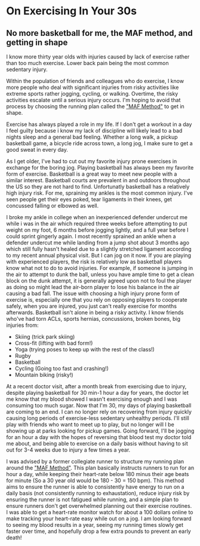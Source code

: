 # On Exercising In Your 30s
## No more basketball for me, the MAF method, and getting in shape


I know more thirty year olds with injuries caused by lack of exercise rather than too much exercise. Lower back pain being the most common sedentary injury. 

Within the population of friends and colleagues who do exercise, I know more people who deal with significant injuries from risky activities like extreme sports rather jogging, cycling, or walking. Overtime, the risky activities escalate until a serious injury occurs. I'm hoping to avoid that process by choosing the running plan called the ["MAF Method"](https://philmaffetone.com/method/) to get in shape. 

Exercise has always played a role in my life. If I don't get a workout in a day I feel guilty because i know my lack of discipline will likely lead to a bad nights sleep and a general bad feeling. Whether a long walk, a pickup basketball game, a bicycle ride across town, a long jog, I make sure to get a good sweat in every day. 

As I get older, I've had to cut out my favorite injury prone exercises in exchange for the boring jog. Playing basketball has always been my favorite form of exercise. Basketball is a great way to meet new people with a similar interest. Basketball courts are prevalent in and outdoors throughout the US so they are not hard to find. Unfortunatly basketball has a relatively high injury risk. For me, spraining my ankles is the most common injury. I've seen people get their eyes poked, tear ligaments in their knees, get concussed falling or elbowed as well.

I broke my ankle in college when an inexperienced defender undercut me while i was in the air which required three weeks before attempting to put weight on my foot, 6 months before jogging lightly, and a full year before I could sprint gingerly again. I most recently sprained an ankle when a defender undercut me while landing from a jump shot about 3 months ago which still fully hasn't healed due to a slightly stretched ligament according to my recent annual physical visit. But I can jog on it now. If you are playing with experienced players, the risk is relatively low as basketball players know what not to do to avoid injuries. For example, if someone is jumping in the air to attempt to dunk the ball, unless you have ample time to get a clean block on the dunk attempt, it is generally agreed upon not to foul the player as doing so might lead the air-born player to lose his balance in the air causing a bad fall. The issue with choosing a high injury prone form of exercise is, especially one that you rely on opposing players to cooperate safely, when you are injured, you just can't really exercise for months afterwards. Basketball isn't alone in being a risky activity. I know friends who've had torn ACLs, sports hernias, concussions, broken bones, big injuries from:

* Skiing (trick park skiing)
* Cross-fit (lifting with bad form!)
* Yoga (trying poses to keep up with the rest of the class!)
* Rugby
* Basketball
* Cycling (Going too fast and crashing!)
* Mountain biking (risky!)

At a recent doctor visit, after a month break from exercising due to injury, despite playing basketball for 30 min-1 hour a day for years, the doctor let me know that my blood showed I wasn't exercising enough and I was consuming too much sugar. Now that I'm 30, my days of playing basketball are coming to an end. I can no longer rely on recovering from injury quickly causing long periods of exercise-less sedentary unhealthy periods. I'll still play with friends who want to meet up to play, but no longer will I be showing up at parks looking for pickup games. Going forward, I'll be jogging for an hour a day with the hopes of reversing that blood test my doctor told me about, and being able to exercise on a daily basis without having to sit out for 3-4 weeks due to injury a few times a year.

I was advised by a former collegiate runner to structure my running plan around the ["MAF Method"](https://philmaffetone.com/method/). This plan basically instructs runners to run for an hour a day, while keeping their heart-rate below 180 minus their age beats for minute (So a 30 year old would be 180 - 30 = 150 bpm). This method aims to ensure the runner is able to consistently have energy to run on a daily basis (not consistently running to exhaustation), reduce injury risk by ensuring the runner is not fatigued while running, and a simple plan to ensure runners don't get overwhelmed planning out their exercise routines. I was able to get a heart-rate monitor watch for about a 100 dollars online to make tracking your heart-rate easy while out on a jog. I am looking forward to seeing my blood results in a year, seeing my running times slowly get faster over time, and hopefully drop a few extra pounds to prevent an early death!
